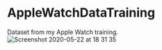 # AppleWatchDataTraining
Dataset from my Apple Watch training.
![Screenshot 2020-05-22 at 18 31 35](https://user-images.githubusercontent.com/45542785/82689364-a2c48800-9c5a-11ea-884c-2fd53f8b75ea.png)
